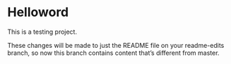 # Helloword
This is a testing project.


These changes will be made to just the README file on your readme-edits branch, so now this branch contains content that’s different from master.
